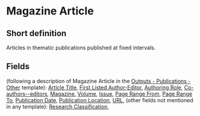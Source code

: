 # Magazine Article
## Short definition
Articles in thematic publications published at fixed intervals.
## Fields
(following a description of Magazine Article in the [Outputs - Publications - Other](../Templates/Outputs%20-%20Publications%20-%20Other.md) template):
[Article Title](../Object-Fields/Magazine%20Article/Article%20Title.md),
[First Listed Author-Editor](../Object-Fields/Magazine%20Article/First%20Listed%20Author-Editor.md),
[Authoring Role](../Object-Fields/Magazine%20Article/Authoring%20Role.md),
[Co-authors--editors](../Object-Fields/Magazine%20Article/Co-authors--editors.md),
[Magazine](../Object-Fields/Magazine%20Article/Magazine.md),
[Volume](../Object-Fields/Magazine%20Article/Volume.md),
[Issue](../Object-Fields/Magazine%20Article/Issue.md),
[Page Range From](../Object-Fields/Magazine%20Article/Page%20Range%20From.md),
[Page Range To](../Object-Fields/Magazine%20Article/Page%20Range%20To.md),
[Publication Date](../Object-Fields/Magazine%20Article/Publication%20Date.md),
[Publication Location](../Object-Fields/Magazine%20Article/Publication%20Location.md),
[URL](../Object-Fields/Magazine%20Article/URL.md),
(other fields not mentioned in any template):
[Research Classification](../Object-Fields/Magazine%20Article/Research%20Classification.md),
